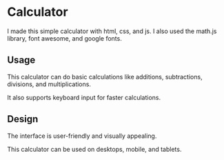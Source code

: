 # Calculator
I made this simple calculator with html, css, and js. I also used the math.js library, font awesome, and google fonts.

## Usage
This calculator can do basic calculations like additions, subtractions, divisions, and multiplications. 

It also supports keyboard input for faster calculations.

## Design 
The interface is user-friendly and visually appealing.

This calculator can be used on desktops, mobile, and tablets.
